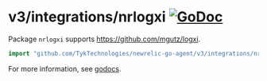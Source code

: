# v3/integrations/nrlogxi [![GoDoc](https://godoc.org/github.com/TykTechnologies/newrelic-go-agent/v3/integrations/nrlogxi?status.svg)](https://godoc.org/github.com/TykTechnologies/newrelic-go-agent/v3/integrations/nrlogxi)

Package `nrlogxi` supports https://github.com/mgutz/logxi.

```go
import "github.com/TykTechnologies/newrelic-go-agent/v3/integrations/nrlogxi"
```

For more information, see
[godocs](https://godoc.org/github.com/TykTechnologies/newrelic-go-agent/v3/integrations/nrlogxi).
